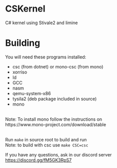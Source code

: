 # CSKernel
C# kernel using Stivale2 and limine

# Building
You will need these programs installed:
* csc (from dotnet) or mono-csc (from mono)
* xorriso
* ld
* GCC
* nasm
* qemu-system-x86
* tysila2 (deb package included in source)
* mono
  
</br>
Note: To install mono follow the instructions on</br>
https://www.mono-project.com/download/stable
</br></br>

Run ```make``` in source root to build and run</br>
Note: to build with csc use ```make CSC=csc```

If you have any questions, ask in our discord server</br>
https://discord.gg/fM5GK3RpS7
